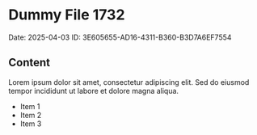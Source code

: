 # Dummy File 1732

Date: 2025-04-03
ID: 3E605655-AD16-4311-B360-B3D7A6EF7554

## Content

Lorem ipsum dolor sit amet, consectetur adipiscing elit.
Sed do eiusmod tempor incididunt ut labore et dolore magna aliqua.

* Item 1
* Item 2
* Item 3


